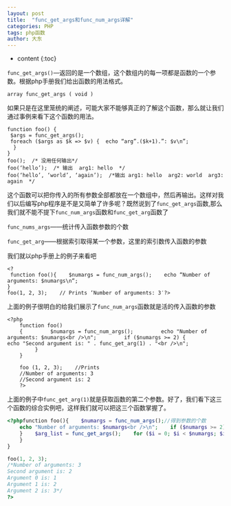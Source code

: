 ```yaml
---
layout: post
title:  "func_get_args和func_num_args详解"
categories: PHP
tags: php函数
author: 大东
---
```


* content
{:toc}

`func_get_args()`—返回的是一个数组，这个数组内的每一项都是函数的一个参数。根据php手册我们给出函数的用法格式。

```
array func_get_args ( void )
```
如果只是在这里笼统的阐述，可能大家不能够真正的了解这个函数，那么就让我们通过事例来看下这个函数的用法。
```
function foo() {     
 $args = func_get_args();   
 foreach ($args as $k => $v) {  echo “arg”.($k+1).”: $v\n”;
  }  
}  
foo();  /* 没用任何输出*/  
foo(‘hello’);  /* 输出  arg1: hello  */ 
foo(‘hello’, ‘world’, ‘again’);  /*输出 arg1: hello  arg2: world  arg3: again  */
```
这个函数可以把你传入的所有参数全部都放在一个数组中，然后再输出。这样对我们以后编写php程序是不是又简单了许多呢？既然说到了`func_get_args`函数,那么我们就不能不提下`func_num_args`函数和`func_get_arg`函数了

`func_nums_args`——统计传入函数参数的个数

`func_get_arg`——根据索引取得某一个参数，这里的索引数传入函数的参数

我们就以php手册上的例子来看吧
```apacheconfig
<?
 function foo(){    $numargs = func_num_args();    echo “Number of arguments: $numargs\n“;
}
foo(1, 2, 3);    // Prints ‘Number of arguments: 3′?>
```

 

上面的例子很明白的给我们展示了`func_num_args`函数就是活的传入函数的参数
```apacheconfig
<?php
    function foo()
    {         $numargs = func_num_args();         echo "Number of arguments: $numargs<br />\n";         if ($numargs >= 2) {         echo "Second argument is: " . func_get_arg(1) . "<br />\n";
         }
    }
     
    foo (1, 2, 3);    //Prints
    //Number of arguments: 3
    //Second argument is: 2
    ?>
```
    
上面的例子中`func_get_arg(1)`就是获取函数的第二个参数。好了，我们看下这三个函数的综合实例吧，这样我们就可以把这三个函数掌握了。
```php
<?phpfunction foo(){    $numargs = func_num_args();//得到参数的个数
    echo "Number of arguments: $numargs<br />\n";    if ($numargs >= 2) {        echo "Second argument is: " . func_get_arg(1) . "<br />\n";
    }    $arg_list = func_get_args();    for ($i = 0; $i < $numargs; $i++) {        echo "Argument $i is: " . $arg_list[$i] . "<br />\n";
    }
}

foo(1, 2, 3);
/*Number of arguments: 3
Second argument is: 2
Argument 0 is: 1
Argument 1 is: 2
Argument 2 is: 3*/
?>
```

